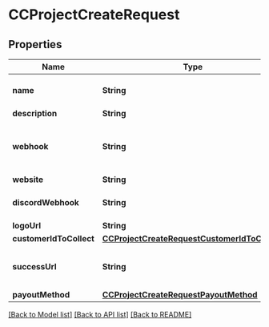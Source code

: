 # CCProjectCreateRequest

## Properties
Name | Type | Description | Notes
------------ | ------------- | ------------- | -------------
**name** | **String** | The name of the project. This is shown to your users and should identify your company or organization.  | 
**description** | **String** | The description of your project / company.  | [optional] 
**webhook** | **String** | A URL that identifies where we should make an API request to notify you of a new payment (e.g., api.myproject.com/crypto_payments/webhook). Learn more [here](#tag/CC-Webhook/operation/getCCWebhook).  | [optional] 
**website** | **String** | The website of your project / company.  | [optional] 
**discordWebhook** | **String** | A Discord webhook. We will send a message to this channel to notify of payment. Learn more [here]().  | [optional] 
**logoUrl** | **String** | A URL of your logo.  | [optional] 
**customerIdToCollect** | [**CCProjectCreateRequestCustomerIdToCollect**](CCProjectCreateRequestCustomerIdToCollect.md) |  | [optional] 
**successUrl** | **String** | Where to redirect customers after payment. If not supplied, customers will be redirected to checkout.blockchainapi.com/me to view their subscriptions.  | [optional] 
**payoutMethod** | [**CCProjectCreateRequestPayoutMethod**](CCProjectCreateRequestPayoutMethod.md) |  | [optional] 

[[Back to Model list]](../README.md#documentation-for-models) [[Back to API list]](../README.md#documentation-for-api-endpoints) [[Back to README]](../README.md)


